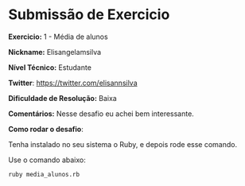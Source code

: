 # Submissão de Exercicio

**Exercicio:** 1 - Média de alunos

**Nickname:** Elisangelamsilva

**Nível Técnico:**  Estudante

**Twitter**: https://twitter.com/elisannsilva

**Dificuldade de Resolução:**  Baixa

**Comentários:** Nesse desafio eu achei bem interessante.

**Como rodar o desafio**:  

Tenha instalado no seu sistema o Ruby, e depois rode esse comando.

Use o comando abaixo: 
```bash
ruby media_alunos.rb
```